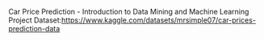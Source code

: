 Car Price Prediction - Introduction to Data Mining and Machine Learning Project
Dataset:https://www.kaggle.com/datasets/mrsimple07/car-prices-prediction-data
